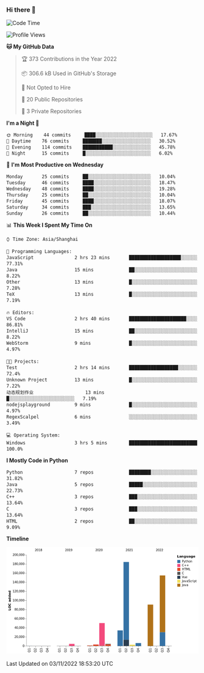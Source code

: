 ### Hi there 👋

<!--START_SECTION:waka-->
![Code Time](http://img.shields.io/badge/Code%20Time-582%20hrs%2020%20mins-blue)

![Profile Views](http://img.shields.io/badge/Profile%20Views-0-blue)

**🐱 My GitHub Data** 

> 🏆 373 Contributions in the Year 2022
 > 
> 📦 306.6 kB Used in GitHub's Storage 
 > 
> 🚫 Not Opted to Hire
 > 
> 📜 20 Public Repositories 
 > 
> 🔑 3 Private Repositories  
 > 
**I'm a Night 🦉** 

```text
🌞 Morning    44 commits     ████░░░░░░░░░░░░░░░░░░░░░   17.67% 
🌆 Daytime    76 commits     ███████░░░░░░░░░░░░░░░░░░   30.52% 
🌃 Evening    114 commits    ███████████░░░░░░░░░░░░░░   45.78% 
🌙 Night      15 commits     █░░░░░░░░░░░░░░░░░░░░░░░░   6.02%

```
📅 **I'm Most Productive on Wednesday** 

```text
Monday       25 commits     ██░░░░░░░░░░░░░░░░░░░░░░░   10.04% 
Tuesday      46 commits     ████░░░░░░░░░░░░░░░░░░░░░   18.47% 
Wednesday    48 commits     ████░░░░░░░░░░░░░░░░░░░░░   19.28% 
Thursday     25 commits     ██░░░░░░░░░░░░░░░░░░░░░░░   10.04% 
Friday       45 commits     ████░░░░░░░░░░░░░░░░░░░░░   18.07% 
Saturday     34 commits     ███░░░░░░░░░░░░░░░░░░░░░░   13.65% 
Sunday       26 commits     ██░░░░░░░░░░░░░░░░░░░░░░░   10.44%

```


📊 **This Week I Spent My Time On** 

```text
⌚︎ Time Zone: Asia/Shanghai

💬 Programming Languages: 
JavaScript               2 hrs 23 mins       ███████████████████░░░░░░   77.31% 
Java                     15 mins             ██░░░░░░░░░░░░░░░░░░░░░░░   8.22% 
Other                    13 mins             █░░░░░░░░░░░░░░░░░░░░░░░░   7.28% 
TeX                      13 mins             █░░░░░░░░░░░░░░░░░░░░░░░░   7.19%

🔥 Editors: 
VS Code                  2 hrs 40 mins       █████████████████████░░░░   86.81% 
IntelliJ                 15 mins             ██░░░░░░░░░░░░░░░░░░░░░░░   8.22% 
WebStorm                 9 mins              █░░░░░░░░░░░░░░░░░░░░░░░░   4.97%

🐱‍💻 Projects: 
Test                     2 hrs 14 mins       ██████████████████░░░░░░░   72.4% 
Unknown Project          13 mins             █░░░░░░░░░░░░░░░░░░░░░░░░   7.22% 
动态规划作业                   13 mins             █░░░░░░░░░░░░░░░░░░░░░░░░   7.19% 
nodejsplayground         9 mins              █░░░░░░░░░░░░░░░░░░░░░░░░   4.97% 
RegexScalpel             6 mins              ░░░░░░░░░░░░░░░░░░░░░░░░░   3.49%

💻 Operating System: 
Windows                  3 hrs 5 mins        █████████████████████████   100.0%

```

**I Mostly Code in Python** 

```text
Python                   7 repos             ████████░░░░░░░░░░░░░░░░░   31.82% 
Java                     5 repos             █████░░░░░░░░░░░░░░░░░░░░   22.73% 
C++                      3 repos             ███░░░░░░░░░░░░░░░░░░░░░░   13.64% 
C                        3 repos             ███░░░░░░░░░░░░░░░░░░░░░░   13.64% 
HTML                     2 repos             ██░░░░░░░░░░░░░░░░░░░░░░░   9.09%

```


**Timeline**

![Chart not found](https://raw.githubusercontent.com/SuperMaxine/SuperMaxine/main/charts/bar_graph.png) 


 Last Updated on 03/11/2022 18:53:20 UTC
<!--END_SECTION:waka-->

<!--
**SuperMaxine/SuperMaxine** is a ✨ _special_ ✨ repository because its `README.md` (this file) appears on your GitHub profile.

Here are some ideas to get you started:

- 🔭 I’m currently working on ...
- 🌱 I’m currently learning ...
- 👯 I’m looking to collaborate on ...
- 🤔 I’m looking for help with ...
- 💬 Ask me about ...
- 📫 How to reach me: ...
- 😄 Pronouns: ...
- ⚡ Fun fact: ...
-->

